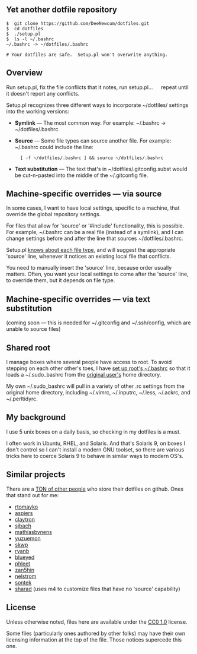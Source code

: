 ## Yet another dotfile repository ##

    $  git clone https://github.com/DeeNewcum/dotfiles.git
    $  cd dotfiles
    $  ./setup.pl
    $  ls -l ~/.bashrc
    ~/.bashrc -> ~/dotfiles/.bashrc

    # Your dotfiles are safe.  Setup.pl won't overwrite anything.

## Overview ##

Run setup.pl, fix the file conflicts that it notes, run setup.pl...   repeat until it doesn't report any conflicts.

Setup.pl recognizes three different ways to incorporate ~/dotfiles/ settings into the working versions:

* **Symlink** — The most common way. For example: ~/.bashrc → ~/dotfiles/.bashrc

* **Source** — Some file types can source another file.  For example:  ~/.bashrc could include the line:

        [ -f ~/dotfiles/.bashrc ] && source ~/dotfiles/.bashrc

* **Text substitution** — The text that's in ~/dotfiles/.gitconfig.subst would be cut-n-pasted into the middle of the ~/.gitconfig file.
  
## Machine-specific overrides — via source ##

In some cases, I want to have local settings, specific to a machine, that override the global repository settings.

For files that allow for 'source' or '#include' functionality, this is possible.  For example, ~/.bashrc can be a real file (instead of a symlink), and I can change settings before and after the line that sources ~/dotfiles/.bashrc.

Setup.pl [knows about each file type](https://github.com/DeeNewcum/dotfiles/blob/b3510c3a0bfedf2f33085a7eeacfa6586730b1f1/setup.pl#L124-131), and will suggest the appropriate 'source' line, whenever it notices an existing local file that conflicts.

You need to manually insert the 'source' line, because order usually matters.  Often, you want your local settings to come after the 'source' line, to override them, but it depends on file type.

## Machine-specific overrides — via text substitution ##

(coming soon — this is needed for ~/.gitconfig and ~/.ssh/config, which are unable to source files)

## Shared root ##

I manage boxes where several people have access to root.  To avoid stepping on each other other's toes, I have [set up root's ~/.bashrc](https://github.com/DeeNewcum/dotfiles/blob/master/.sudo_bashrc#L3-5) so that it loads a ~/.sudo_bashrc from the [original user's](http://paperlined.org/apps/host_sudo_su_boundaries/user_ids.html) home directory.

My own ~/.sudo_bashrc will pull in a variety of other .rc settings from the original home directory, including ~/.vimrc, ~/.inputrc, ~/.less, ~/.ackrc, and ~/.perltidyrc.

## My background ##

I use 5 unix boxes on a daily basis, so checking in my dotfiles is a must.

I often work in Ubuntu, RHEL, and Solaris.  And that's Solaris 9, on boxes I don't control so I can't install a modern GNU toolset, so there are various tricks here to coerce Solaris 9 to behave in similar ways to modern OS's.

## Similar projects ##

There are a [TON of other people](https://github.com/search?utf8=%E2%9C%93&q=dotfiles&repo=&langOverride=&start_value=1&type=Repositories&language=) who store their dotfiles on github.  Ones that stand out for me:

* [rtomayko](https://github.com/rtomayko/dotfiles)
* [aspiers](https://github.com/aspiers/shell-env)
* [claytron](https://github.com/claytron/dotfiles)
* [sjbach](https://github.com/sjbach/env)
* [mathiasbynens](https://github.com/mathiasbynens/dotfiles/)
* [yuzuemon](https://github.com/yuzuemon/dotfiles)
* [skwp](https://github.com/skwp/dotfiles)
* [ryanb](https://github.com/ryanb/dotfiles)
* [blueyed](https://github.com/blueyed/dotfiles)
* [phleet](https://github.com/phleet/dotfiles)
* [zan5hin](https://github.com/zan5hin/dotfiles)
* [nelstrom](https://github.com/nelstrom/dotfiles)
* [sontek](https://github.com/sontek/dotfiles)
* [sharad](https://github.com/sharad/rc) (uses m4 to customize files that have no 'source' capability)

## License ##

Unless otherwise noted, files here are available under the [CC0 1.0](http://creativecommons.org/publicdomain/zero/1.0/) license.

Some files (particularly ones authored by other folks) may have their own licensing information at the top of the file.  Those notices supercede this one.
